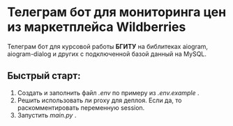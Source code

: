 # Телеграм бот для мониторинга цен из маркетплейса Wildberries
Телеграм бот для курсовой работы **БГИТУ** на библитеках aiogram, aiogram-dialog и других с подключенной базой данный на MySQL.
## Быстрый старт:
1. Создать и заполнить файл *.env* по примеру из *.env.example* .
2. Решить использовать ли proxy для деплоя. Если да, то раскомментировать переменную session.
3. Запустить *main.py* .